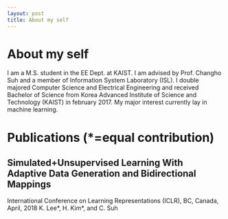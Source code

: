 ```yaml
---
layout: post
title: About my self
---
```


# About my self

I am a M.S. student in the EE Dept. at KAIST. I am advised by Prof. Changho Suh and a member of Information System Laboratory (ISL). I double majored Computer Science and Electrical Engineering and received Bachelor of Science from Korea Advanced Institute of Science and Technology (KAIST) in february 2017. My major interest currently lay in machine learning.

# Publications (*=equal contribution)

## Simulated+Unsupervised Learning With Adaptive Data Generation and Bidirectional Mappings
International Conference on Learning Representations (ICLR), BC, Canada, April, 2018
K. Lee*, H. Kim*, and C. Suh
